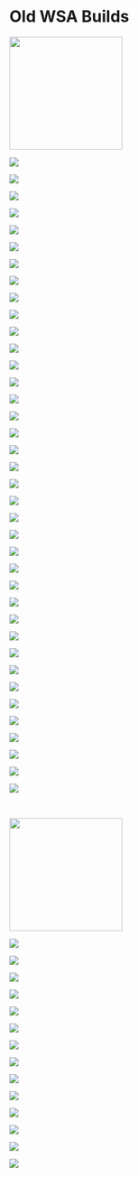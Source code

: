 


#  Old WSA Builds

<img src="https://upload.wikimedia.org/wikipedia/commons/e/e6/Windows_11_logo.svg" style="width: 200px;"/>


[![](https://img.shields.io/badge/Windows%20Subsystem%20For%20Android%3A%202306.40000.1.0-Download%20x64-blueviolet?style=for-the-badge&logo=windows11)](https://github.com/MustardChef/WSAMagiskDelta/releases/tag/Windows_11_2306.40000.1.0)

[![](https://img.shields.io/badge/Windows%20Subsystem%20For%20Android%3A%202306.40000.1.0-Download%20arm64-800040?style=for-the-badge&logo=windows11)](https://github.com/MustardChef/WSAMagiskDelta/releases/tag/Windows_11_2306.40000.1.0_arm64)

[![](https://img.shields.io/badge/Windows%20Subsystem%20For%20Android%3A%202305.40000.6.0-Download%20x64-blueviolet?style=for-the-badge&logo=windows11)](https://github.com/MustardChef/WSAMagiskDelta/releases/tag/Windows_11_2305.40000.6.0)

[![](https://img.shields.io/badge/Windows%20Subsystem%20For%20Android%3A%202305.40000.6.0-Download%20arm64-800040?style=for-the-badge&logo=windows11)](https://github.com/MustardChef/WSAMagiskDelta/releases/tag/Windows_11_2305.40000.6.0_arm64)

[![](https://img.shields.io/badge/Windows%20Subsystem%20For%20Android%3A%202305.40000.5.0-Download%20x64-blueviolet?style=for-the-badge&logo=windows11)](https://github.com/MustardChef/WSAMagiskDelta/releases/tag/Windows_11_2305.40000.5.0)

[![](https://img.shields.io/badge/Windows%20Subsystem%20For%20Android%3A%202305.40000.5.0-Download%20arm64-800040?style=for-the-badge&logo=windows11)](https://github.com/MustardChef/WSAMagiskDelta/releases/tag/Windows_11_2305.40000.5.0_arm64)

[![](https://img.shields.io/badge/Windows%20Subsystem%20For%20Android%3A%202305.40000.4.0-Download%20x64-blueviolet?style=for-the-badge&logo=windows11)](https://github.com/MustardChef/WSAMagiskDelta/releases/tag/Windows_11_2305.40000.4.0)

[![](https://img.shields.io/badge/Windows%20Subsystem%20For%20Android%3A%202305.40000.4.0-Download%20arm64-800040?style=for-the-badge&logo=windows11)](https://github.com/MustardChef/WSAMagiskDelta/releases/tag/Windows_11_2305.40000.4.0_arm64)

[![](https://img.shields.io/badge/Windows%20Subsystem%20For%20Android%3A%202305.40000.3.0-Download%20x64-blueviolet?style=for-the-badge&logo=windows11)](https://github.com/MustardChef/WSAMagiskDelta/releases/tag/Windows_11_2305.40000.3.0)

[![](https://img.shields.io/badge/Windows%20Subsystem%20For%20Android%3A%202305.40000.3.0-Download%20arm64-800040?style=for-the-badge&logo=windows11)](https://github.com/MustardChef/WSAMagiskDelta/releases/tag/Windows_11_2305.40000.3.0_arm64)

[![](https://img.shields.io/badge/Windows%20Subsystem%20For%20Android%3A%202305.40000.2.0-Download%20x64-blueviolet?style=for-the-badge&logo=windows11)](https://github.com/MustardChef/WSAMagiskDelta/releases/tag/Windows_11_2305.40000.2.0)

[![](https://img.shields.io/badge/Windows%20Subsystem%20For%20Android%3A%202305.40000.2.0-Download%20arm64-800040?style=for-the-badge&logo=windows11)](https://github.com/MustardChef/WSAMagiskDelta/releases/tag/Windows_11_2305.40000.2.0_arm64)

[![](https://img.shields.io/badge/Windows%20Subsystem%20For%20Android%3A%202304.40000.10.0-Download%20x64-blueviolet?style=for-the-badge&logo=windows11)](https://github.com/MustardChef/WSAMagiskDelta/releases/tag/Windows_11_2304.40000.10.0)

[![](https://img.shields.io/badge/Windows%20Subsystem%20For%20Android%3A%202304.40000.10.0-Download%20arm64-800040?style=for-the-badge&logo=windows11)](https://github.com/MustardChef/WSAMagiskDelta/releases/tag/Windows_11_2304.40000.10.0_arm64)

[![](https://img.shields.io/badge/Windows%20Subsystem%20For%20Android%3A%202304.40000.7.0-Download%20x64-blueviolet?style=for-the-badge&logo=windows11)](https://github.com/MustardChef/WSAMagiskDelta/releases/tag/Windows_11_2304.40000.7.0)

[![](https://img.shields.io/badge/Windows%20Subsystem%20For%20Android%3A%202304.40000.7.0-Download%20arm64-800040?style=for-the-badge&logo=windows11)](https://github.com/MustardChef/WSAMagiskDelta/releases/tag/Windows_11_2304.40000.7.0_arm64)

[![](https://img.shields.io/badge/Windows%20Subsystem%20For%20Android%3A%202304.40000.6.0-Download%20x64-blueviolet?style=for-the-badge&logo=windows11)](https://github.com/MustardChef/WSAMagiskDelta/releases/tag/Windows_11_2304.40000.6.0)

[![](https://img.shields.io/badge/Windows%20Subsystem%20For%20Android%3A%202304.40000.6.0-Download%20arm64-800040?style=for-the-badge&logo=windows11)](https://github.com/MustardChef/WSAMagiskDelta/releases/tag/Windows_11_2304.40000.6.0_arm64)

[![](https://img.shields.io/badge/Windows%20Subsystem%20For%20Android%3A%202304.40000.5.0-Download%20x64-blueviolet?style=for-the-badge&logo=windows11)](https://github.com/MustardChef/WSAMagiskDelta/releases/tag/Windows_11_2304.40000.5.0)

[![](https://img.shields.io/badge/Windows%20Subsystem%20For%20Android%3A%202304.40000.5.0-Download%20arm64-800040?style=for-the-badge&logo=windows11)](https://github.com/MustardChef/WSAMagiskDelta/releases/tag/Windows_11_2304.40000.5.0_arm64)

[![](https://img.shields.io/badge/Windows%20Subsystem%20For%20Android%3A%202303.40000.4.0-Download%20x64-blueviolet?style=for-the-badge&logo=windows11)](https://github.com/MustardChef/WSAMagiskDelta/releases/tag/Windows_11_2304.40000.4.0)

[![](https://img.shields.io/badge/Windows%20Subsystem%20For%20Android%3A%202303.40000.4.0-Download%20arm64-800040?style=for-the-badge&logo=windows11)](https://github.com/MustardChef/WSAMagiskDelta/releases/tag/Windows_11_2304.40000.4.0_arm64)

[![](https://img.shields.io/badge/Windows%20Subsystem%20For%20Android%3A%202303.40000.5.0-Download%20x64-blueviolet?style=for-the-badge&logo=windows11)](https://github.com/MustardChef/WSAMagiskDelta/releases/tag/Windows_11_2303.40000.5.0)

[![](https://img.shields.io/badge/Windows%20Subsystem%20For%20Android%3A%202303.40000.5.0-Download%20arm64-800040?style=for-the-badge&logo=windows11)](https://github.com/MustardChef/WSAMagiskDelta/releases/tag/Windows_11_2303.40000.5.0_arm64)

[![](https://img.shields.io/badge/Windows%20Subsystem%20For%20Android%3A%202303.40000.4.0-Download%20x64-blueviolet?style=for-the-badge&logo=windows11)](https://github.com/MustardChef/WSAMagiskDelta/releases/tag/Windows_11_2303.40000.4.0)

[![](https://img.shields.io/badge/Windows%20Subsystem%20For%20Android%3A%202303.40000.4.0-Download%20arm64-800040?style=for-the-badge&logo=windows11)](https://github.com/MustardChef/WSAMagiskDelta/releases/tag/Windows_11_2303.40000.4.0_arm64)

[![](https://img.shields.io/badge/Windows%20Subsystem%20For%20Android%3A%202303.40000.3.0-Download%20x64-blueviolet?style=for-the-badge&logo=windows11)](https://github.com/MustardChef/WSAMagiskDelta/releases/tag/Windows_11_2303.40000.3.0)

[![](https://img.shields.io/badge/Windows%20Subsystem%20For%20Android%3A%202303.40000.3.0-Download%20arm64-800040?style=for-the-badge&logo=windows11)](https://github.com/MustardChef/WSAMagiskDelta/releases/tag/Windows_11_2303.40000.3.0_arm64)

[![](https://img.shields.io/badge/Windows%20Subsystem%20For%20Android%3A%202303.40000.2.0-Download%20x64-blueviolet?style=for-the-badge&logo=windows11)](https://github.com/MustardChef/WSAMagiskDelta/releases/tag/Windows_11_2303.40000.2.0)

[![](https://img.shields.io/badge/Windows%20Subsystem%20For%20Android%3A%202303.40000.2.0-Download%20arm64-800040?style=for-the-badge&logo=windows11)](https://github.com/MustardChef/WSAMagiskDelta/releases/tag/Windows_11_2303.40000.2.0_arm64)

[![](https://img.shields.io/badge/Windows%20Subsystem%20For%20Android%3A%202302.40000.9.0-Download%20x64-blueviolet?style=for-the-badge&logo=windows11)](https://github.com/MustardChef/WSAMagiskDelta/releases/tag/Windows_11_2302.40000.9.0)

[![](https://img.shields.io/badge/Windows%20Subsystem%20For%20Android%3A%202302.40000.9.0-Download%20arm64-800040?style=for-the-badge&logo=windows11)](https://github.com/MustardChef/WSAMagiskDelta/releases/tag/Windows_11_2302.40000.9.0_arm64)

[![](https://img.shields.io/badge/Windows%20Subsystem%20For%20Android%3A%202302.40000.8.0-Download%20x64-blueviolet?style=for-the-badge&logo=windows11)](https://github.com/MustardChef/WSAMagiskDelta/releases/tag/Windows_11_2302.40000.8.0)

[![](https://img.shields.io/badge/Windows%20Subsystem%20For%20Android%3A%202302.40000.8.0-Download%20arm64-800040?style=for-the-badge&logo=windows11)](https://github.com/MustardChef/WSAMagiskDelta/releases/tag/Windows_11_2302.40000.8.0_arm64)

[![](https://img.shields.io/badge/Windows%20Subsystem%20For%20Android%3A%202302.40000.6.0-Download%20x64-blueviolet?style=for-the-badge&logo=windows11)](https://github.com/MustardChef/WSAMagiskDelta/releases/tag/Windows_11_2302.40000.6.0)

[![](https://img.shields.io/badge/Windows%20Subsystem%20For%20Android%3A%202302.40000.6.0-Download%20arm64-800040?style=for-the-badge&logo=windows11)](https://github.com/MustardChef/WSAMagiskDelta/releases/tag/Windows_11_2302.40000.6.0_arm64)

[![](https://img.shields.io/badge/Windows%20Subsystem%20For%20Android%3A%202301.40000.7.0-Download%20x64-blueviolet?style=for-the-badge&logo=windows11)](https://github.com/MustardChef/WSAMagiskDelta/releases/tag/Windows_11_2301.40000.7.0)

[![](https://img.shields.io/badge/Windows%20Subsystem%20For%20Android%3A%202301.40000.7.0-Download%20arm64-800040?style=for-the-badge&logo=windows11)](https://github.com/MustardChef/WSAMagiskDelta/releases/tag/Windows_11_2301.40000.7.0_arm64)

&nbsp;

<img src="https://upload.wikimedia.org/wikipedia/commons/0/05/Windows_10_Logo.svg" style="width: 200px;"/>


[![](https://img.shields.io/badge/Windows%20Subsystem%20For%20Android%3A%202306.40000.1.0-Download%20x64%20-9cf?style=for-the-badge&logo=windows)](https://github.com/MustardChef/WSAMagiskDelta/releases/tag/Windows_10_2306.40000.1.0)

[![](https://img.shields.io/badge/Windows%20Subsystem%20For%20Android%3A%202305.40000.6.0-Download%20x64%20-9cf?style=for-the-badge&logo=windows)](https://github.com/MustardChef/WSAMagiskDelta/releases/tag/Windows_10_2305.40000.6.0)

[![](https://img.shields.io/badge/Windows%20Subsystem%20For%20Android%3A%202305.40000.5.0-Download%20x64%20-9cf?style=for-the-badge&logo=windows)](https://github.com/MustardChef/WSAMagiskDelta/releases/tag/Windows_10_2305.40000.5.0)

[![](https://img.shields.io/badge/Windows%20Subsystem%20For%20Android%3A%202305.40000.4.0-Download%20x64%20-9cf?style=for-the-badge&logo=windows)](https://github.com/MustardChef/WSAMagiskDelta/releases/tag/Windows_10_2305.40000.4.0)

[![](https://img.shields.io/badge/Windows%20Subsystem%20For%20Android%3A%202305.40000.3.0-Download%20x64%20-9cf?style=for-the-badge&logo=windows)](https://github.com/MustardChef/WSAMagiskDelta/releases/tag/Windows_10_2305.40000.3.0)

[![](https://img.shields.io/badge/Windows%20Subsystem%20For%20Android%3A%202304.40000.10.0-Download%20x64%20-9cf?style=for-the-badge&logo=windows)](https://github.com/MustardChef/WSAMagiskDelta/releases/tag/Windows_10_2304.40000.10.0)

[![](https://img.shields.io/badge/Windows%20Subsystem%20For%20Android%3A%202303.40000.5.0-Download%20x64%20-9cf?style=for-the-badge&logo=windows)](https://github.com/MustardChef/WSAMagiskDelta/releases/tag/Windows_10_2303.40000.5.0)

[![](https://img.shields.io/badge/Windows%20Subsystem%20For%20Android%3A%202303.40000.4.0-Download%20x64%20-9cf?style=for-the-badge&logo=windows)](https://github.com/MustardChef/WSAMagiskDelta/releases/tag/Windows_10_2303.40000.4.0)

[![](https://img.shields.io/badge/Windows%20Subsystem%20For%20Android%3A%202303.40000.3.0-Download%20x64%20-9cf?style=for-the-badge&logo=windows)](https://github.com/MustardChef/WSAMagiskDelta/releases/tag/Windows_10_2303.40000.3.0)

[![](https://img.shields.io/badge/Windows%20Subsystem%20For%20Android%3A%202303.40000.2.0-Download%20x64%20-9cf?style=for-the-badge&logo=windows)](https://github.com/MustardChef/WSAMagiskDelta/releases/tag/Windows_10_2303.40000.2.0)

[![](https://img.shields.io/badge/Windows%20Subsystem%20For%20Android%3A%202302.40000.9.0-Download%20x64%20-9cf?style=for-the-badge&logo=windows)](https://github.com/MustardChef/WSAMagiskDelta/releases/tag/Windows_10_2302.40000.9.0)

[![](https://img.shields.io/badge/Windows%20Subsystem%20For%20Android%3A%202302.40000.8.0-Download%20x64%20-9cf?style=for-the-badge&logo=windows)](https://github.com/MustardChef/WSAMagiskDelta/releases/tag/Windows_10_2302.40000.8.0)

[![](https://img.shields.io/badge/Windows%20Subsystem%20For%20Android%3A%202302.40000.6.0-Download%20x64%20-9cf?style=for-the-badge&logo=windows)](https://github.com/MustardChef/WSAMagiskDelta/releases/tag/Windows_10_2302.40000.6.0)

[![](https://img.shields.io/badge/Windows%20Subsystem%20For%20Android%3A%202301.40000.7.0-Download%20x64%20-9cf?style=for-the-badge&logo=windows)](https://github.com/MustardChef/WSAMagiskDelta/releases/tag/Windows_10_2301.40000.7.0)


